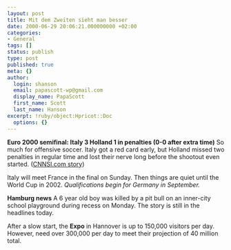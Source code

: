 ```yaml
---
layout: post
title: Mit dem Zweiten sieht man besser
date: 2000-06-29 20:06:21.000000000 +02:00
categories:
- General
tags: []
status: publish
type: post
published: true
meta: {}
author:
  login: shanson
  email: papascott-wp@gmail.com
  display_name: PapaScott
  first_name: Scott
  last_name: Hanson
excerpt: !ruby/object:Hpricot::Doc
  options: {}
---
```

<p><b>Euro 2000 semifinal: Italy 3 Holland 1 in penalties (0-0 after extra time)</b> So much for offensive soccer. Italy got a red card early, but Holland missed two penalties in regular time and lost their nerve long before the shootout even started. (<a href="http://sportsillustrated.cnn.com/soccer/world/2000/euro2000/news/2000/06/29/ned_ita_ap/">CNNSI.com story</a>)</p>
<p>Italy will meet France in the final on Sunday. Then things are quiet until the World Cup in 2002. <i>Qualifications begin for Germany in September.</i></p>
<p><b>Hamburg news</b> A 6 year old boy was killed by a pit bull on an inner-city school playground during recess on Monday. The story is still in the headlines today. </p>
<p>After a slow start, the <b>Expo</b> in Hannover is up to 150,000 visitors per day. However, need over 300,000 per day to meet their projection of 40 million total.</p>
